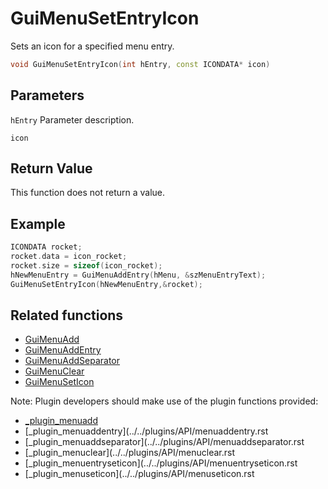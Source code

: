 # GuiMenuSetEntryIcon

Sets an icon for a specified menu entry.

```c++
void GuiMenuSetEntryIcon(int hEntry, const ICONDATA* icon)
```

## Parameters

`hEntry` Parameter description.

`icon` 

## Return Value

This function does not return a value.

## Example

```c++
ICONDATA rocket;
rocket.data = icon_rocket;
rocket.size = sizeof(icon_rocket);
hNewMenuEntry = GuiMenuAddEntry(hMenu, &szMenuEntryText);
GuiMenuSetEntryIcon(hNewMenuEntry,&rocket);
```

## Related functions

- [GuiMenuAdd](./GuiMenuAdd.md)
- [GuiMenuAddEntry](./GuiMenuAddEntry.md)
- [GuiMenuAddSeparator](./GuiMenuAddSeparator.md)
- [GuiMenuClear](./GuiMenuClear.md)
- [GuiMenuSetIcon](./GuiMenuSetIcon.md)

Note: Plugin developers should make use of the plugin functions provided:

- [_plugin_menuadd](../../plugins/API/menuadd.rst)
- [_plugin_menuaddentry](../../plugins/API/menuaddentry.rst
- [_plugin_menuaddseparator](../../plugins/API/menuaddseparator.rst
- [_plugin_menuclear](../../plugins/API/menuclear.rst
- [_plugin_menuentryseticon](../../plugins/API/menuentryseticon.rst
- [_plugin_menuseticon](../../plugins/API/menuseticon.rst